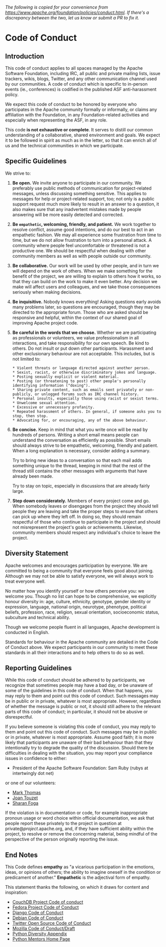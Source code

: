 <!--
  ~ Copyright 2022 kwanhur
  ~
  ~ Licensed under the Apache License, Version 2.0 (the "License");
  ~ you may not use this file except in compliance with the License.
  ~ You may obtain a copy of the License at
  ~
  ~ http://www.apache.org/licenses/LICENSE-2.0
  ~
  ~ Unless required by applicable law or agreed to in writing, software
  ~ distributed under the License is distributed on an "AS IS" BASIS,
  ~ WITHOUT WARRANTIES OR CONDITIONS OF ANY KIND, either express or implied.
  ~ See the License for the specific language governing permissions and
  ~ limitations under the License.
  ~
-->

*The following is copied for your convenience from <https://www.apache.org/foundation/policies/conduct.html>. If there's a discrepancy between the two, let us know or submit a PR to fix it.*

# Code of Conduct #

## Introduction ##

This code of conduct applies to all spaces managed by the Apache
Software Foundation, including IRC, all public and private mailing
lists, issue trackers, wikis, blogs, Twitter, and any other
communication channel used by our communities. A code of conduct which
is specific to in-person events (ie., conferences) is codified in the
published ASF anti-harassment policy.

We expect this code of conduct to be honored by everyone who
participates in the Apache community formally or informally, or claims
any affiliation with the Foundation, in any Foundation-related
activities and especially when representing the ASF, in any role.

This code __is not exhaustive or complete__. It serves to distill our
common understanding of a collaborative, shared environment and goals.
We expect it to be followed in spirit as much as in the letter, so that
it can enrich all of us and the technical communities in which we participate.

## Specific Guidelines ##

We strive to:

1. __Be open.__ We invite anyone to participate in our community. We preferably use public methods of communication for project-related messages, unless discussing something sensitive. This applies to messages for help or project-related support, too; not only is a public support request much more likely to result in an answer to a question, it also makes sure that any inadvertent mistakes made by people answering will be more easily detected and corrected.

2. __Be `empathetic`, welcoming, friendly, and patient.__ We work together to resolve conflict, assume good intentions, and do our best to act in an empathetic fashion. We may all experience some frustration from time to time, but we do not allow frustration to turn into a personal attack. A community where people feel uncomfortable or threatened is not a productive one. We should be respectful when dealing with other community members as well as with people outside our community.

3. __Be collaborative.__ Our work will be used by other people, and in turn we will depend on the work of others. When we make something for the benefit of the project, we are willing to explain to others how it works, so that they can build on the work to make it even better. Any decision we make will affect users and colleagues, and we take those consequences seriously when making decisions.

4. __Be inquisitive.__ Nobody knows everything! Asking questions early avoids many problems later, so questions are encouraged, though they may be directed to the appropriate forum. Those who are asked should be responsive and helpful, within the context of our shared goal of improving Apache project code.

5. __Be careful in the words that we choose.__ Whether we are participating as professionals or volunteers, we value professionalism in all interactions, and take responsibility for our own speech. Be kind to others. Do not insult or put down other participants. Harassment and other exclusionary behaviour are not acceptable. This includes, but is not limited to:

       * Violent threats or language directed against another person.
       * Sexist, racist, or otherwise discriminatory jokes and language.
       * Posting sexually explicit or violent material.
       * Posting (or threatening to post) other people's personally identifying information ("doxing").
       * Sharing private content, such as emails sent privately or non-publicly, or unlogged forums such as IRC channel history.
       * Personal insults, especially those using racist or sexist terms.
       * Unwelcome sexual attention.
       * Excessive or unnecessary profanity.
       * Repeated harassment of others. In general, if someone asks you to stop, then stop.
       * Advocating for, or encouraging, any of the above behaviour.

6. __Be concise.__ Keep in mind that what you write once will be read by hundreds of persons. Writing a short email means people can understand the conversation as efficiently as possible. Short emails should always strive to be empathetic, welcoming, friendly and patient. When a long explanation is necessary, consider adding a summary.</p>

      Try to bring new ideas to a conversation so that each mail adds something unique to the thread, keeping in mind that the rest of the thread still contains the other messages with arguments that have already been made.

      Try to stay on topic, especially in discussions that are already fairly large.

7. __Step down considerately.__ Members of every project come and go. When somebody leaves or disengages from the project they should tell people they are leaving and take the proper steps to ensure that others can pick up where they left off. In doing so, they should remain respectful of those who continue to participate in the project and should not misrepresent the project's goals or achievements. Likewise, community members should respect any individual's choice to leave the project.</p>

## Diversity Statement ##

Apache welcomes and encourages participation by everyone. We are committed to being a community that everyone feels good about joining. Although we may not be able to satisfy everyone, we will always work to treat everyone well.

No matter how you identify yourself or how others perceive you: we welcome you. Though no list can hope to be comprehensive, we explicitly honour diversity in: age, culture, ethnicity, genotype, gender identity or expression, language, national origin, neurotype, phenotype, political beliefs, profession, race, religion, sexual orientation, socioeconomic status, subculture and technical ability.

Though we welcome people fluent in all languages, Apache development is conducted in English.

Standards for behaviour in the Apache community are detailed in the Code of Conduct above. We expect participants in our community to meet these standards in all their interactions and to help others to do so as well.

## Reporting Guidelines ##

While this code of conduct should be adhered to by participants, we recognize that sometimes people may have a bad day, or be unaware of some of the guidelines in this code of conduct. When that happens, you may reply to them and point out this code of conduct. Such messages may be in public or in private, whatever is most appropriate. However, regardless of whether the message is public or not, it should still adhere to the relevant parts of this code of conduct; in particular, it should not be abusive or disrespectful.

If you believe someone is violating this code of conduct, you may reply to
them and point out this code of conduct. Such messages may be in public or in
private, whatever is most appropriate. Assume good faith; it is more likely
that participants are unaware of their bad behaviour than that they
intentionally try to degrade the quality of the discussion.  Should there be
difficulties in dealing with the situation, you may report your compliance
issues in confidence to either:

 * President of the Apache Software Foundation: Sam Ruby (rubys at intertwingly dot net)

or one of our volunteers:

  * [Mark Thomas](http://home.apache.org/~markt/coc.html)
  * [Joan Touzet](http://home.apache.org/~wohali/)
  * [Sharan Foga](http://home.apache.org/~sharan/coc.html)

If the violation is in documentation or code, for example inappropriate pronoun usage or word choice within official documentation, we ask that people report these privately to the project in question at private@<em>project</em>.apache.org, and, if they have sufficient ability within the project, to resolve or remove the concerning material, being mindful of the perspective of the person originally reporting the issue.

## End Notes ##

This Code defines __empathy__ as "a vicarious participation in the emotions, ideas, or opinions of others; the ability to imagine oneself in the condition or predicament of another." __Empathetic__ is the adjectival form of empathy.

This statement thanks the following, on which it draws for content and inspiration:

  * [CouchDB Project Code of conduct](http://couchdb.apache.org/conduct.html)
  * [Fedora Project Code of Conduct](http://fedoraproject.org/code-of-conduct)
  * [Django Code of Conduct](https://www.djangoproject.com/conduct/)
  * [Debian Code of Conduct](http://www.debian.org/vote/2014/vote_002)
  * [Twitter Open Source Code of Conduct](https://github.com/twitter/code-of-conduct/blob/master/code-of-conduct.md)
  * [Mozilla Code of Conduct/Draft](https://wiki.mozilla.org/Code_of_Conduct/Draft#Conflicts_of_Interest)
  * [Python Diversity Appendix](https://www.python.org/community/diversity/)
  * [Python Mentors Home Page](http://pythonmentors.com/)

